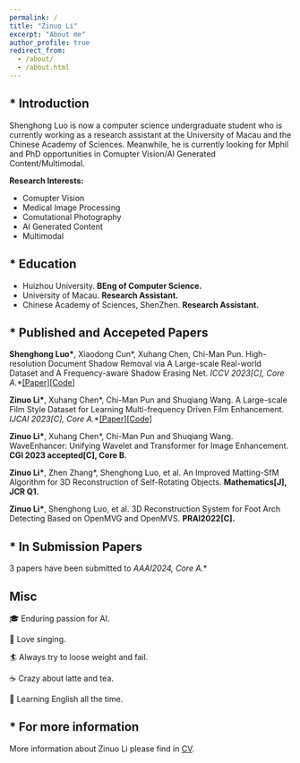 ```yaml
---
permalink: /
title: "Zinuo Li"
excerpt: "About me"
author_profile: true
redirect_from: 
  - /about/
  - /about.html
---
```

## * Introduction
Shenghong Luo is now a computer science undergraduate student who is currently working as a research assistant at the University of Macau and the Chinese Academy of Sciences. Meanwhile, he is currently looking for Mphil and PhD opportunities in Comupter Vision/AI Generated Content/Multimodal.

<b>Research Interests:</b>
* Comupter Vision
* Medical Image Processing
* Comutational Photography
* AI Generated Content
* Multimodal

## * Education
* Huizhou University. **BEng of Computer Science.**
* University of Macau. **Research Assistant.**
* Chinese Academy of Sciences, ShenZhen. **Research Assistant.**


## * Published and Accepeted Papers
**Shenghong Luo\***, Xiaodong Cun\*, Xuhang Chen, Chi-Man Pun. High-resolution Document Shadow Removal via A Large-scale Real-world Dataset and A Frequency-aware Shadow Erasing Net. **ICCV 2023[C], Core A*.**<a href="https://arxiv.org/abs/2308.14221">[Paper]</a><a href="https://github.com/CXH-Research/DocShadow-SD7K">[Code]</a>

 **Zinuo Li\***, Xuhang Chen\*, Chi-Man Pun and Shuqiang Wang. A Large-scale Film Style Dataset for Learning Multi-frequency Driven Film Enhancement. **IJCAI 2023[C], Core A*.**<a href="https://arxiv.org/abs/2301.08880">[Paper]</a><a href="https://github.com/CXH-Research/FilmNet">[Code]</a>

 **Zinuo Li\***, Xuhang Chen\*, Chi-Man Pun and Shuqiang Wang. WaveEnhancer: Unifying Wavelet and Transformer for Image Enhancement. **CGI 2023 accepted[C], Core B.**

**Zinuo Li\***, Zhen Zhang\*, Shenghong Luo, et al. An Improved Matting-SfM Algorithm for 3D Reconstruction of Self-Rotating Objects. **Mathematics[J], JCR Q1.**

**Zinuo Li\***, Shenghong Luo, et al. 3D Reconstruction System for Foot Arch Detecting Based on OpenMVG and OpenMVS. **PRAI2022[C].**

## * In Submission Papers
3 papers have been submitted to **AAAI2024, Core A*.**

## Misc
🎓 Enduring passion for AI.

🎤 Love singing.

🏄 Always try to loose weight and fail.

☕️ Crazy about latte and tea.

📕 Learning English all the time.

## * For more information
More information about Zinuo Li please find in [CV](https://zinuoli.github.io/files/CV-Zinuo.pdf).
